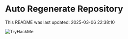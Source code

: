# Auto Regenerate Repository

This README was last updated: 2025-03-06 22:38:10

 ![TryHackMe](https://tryhackme.com/badge/533634)